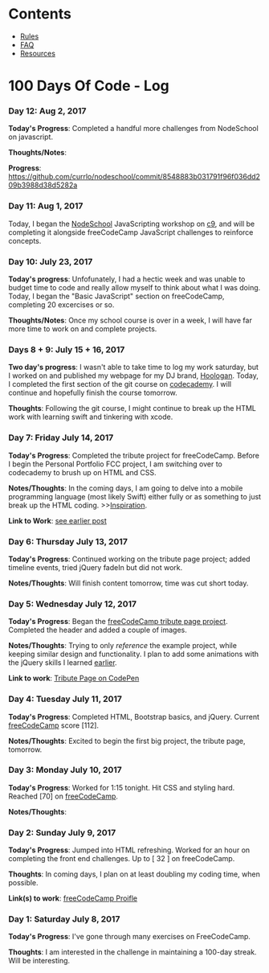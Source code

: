 # Contents
* [Rules](rules.md)
* [FAQ](FAQ.md)
* [Resources](resources.md)

# 100 Days Of Code - Log

### Day 12: Aug 2, 2017

**Today's Progress**: Completed a handful more challenges from NodeSchool on javascript.

**Thoughts/Notes**:

**Progress**: https://github.com/currlo/nodeschool/commit/8548883b031791f96f036dd209b3988d38d5282a

### Day 11: Aug 1, 2017

Today, I began the [NodeSchool](https://github.com/workshopper/javascripting) JavaScripting workshop on [c9](https://c9.io/?redirect=0), and will be completing it alongside freeCodeCamp JavaScript challenges to reinforce concepts.

### Day 10: July 23, 2017

**Today's progress**: Unfofunately, I had a hectic week and was unable to budget time to code and really allow myself to think about what I was doing. Today, I began the "Basic JavaScript" section on freeCodeCamp, completing 20 excercises or so.

**Thoughts/Notes**: Once my school course is over in a week, I will have far more time to work on and complete projects.

### Days 8 + 9: July 15 + 16, 2017

**Two day's progress**: I wasn't able to take time to log my work saturday, but I worked on and published my webpage for my DJ brand, [Hoologan](http://djhoologan.com). Today, I completed the first section of the git course on [codecademy](https://www.codecademy.com/currlo). I will continue and hopefully finish the course tomorrow.

**Thoughts**: Following the git course, I might continue to break up the HTML work with learning swift and tinkering with xcode.

### Day 7: Friday July 14, 2017

**Today's Progress**: Completed the tribute project for freeCodeCamp. Before I begin the Personal Portfolio FCC project, I am switching over to codecademy to brush up on HTML and CSS.

**Notes/Thoughts**: In the coming days, I am going to delve into a mobile programming language (most likely Swift) either fully or as something to just break up the HTML coding. >>[Inspiration](http://samvlu.com/).

**Link to Work**: [see earlier post](#day-5-wednesday-july-12-2017)

### Day 6: Thursday July 13, 2017

**Today's Progress**: Continued working on the tribute page project; added timeline events, tried jQuery fadeIn but did not work. 

**Notes/Thoughts**: Will finish content tomorrow, time was cut short today.

### Day 5: Wednesday July 12, 2017

**Today's Progress**: Began the [freeCodeCamp tribute page project](https://www.freecodecamp.org/challenges/build-a-tribute-page). Completed the header and added a couple of images. 

**Notes/Thoughts**: Trying to only *reference* the example project, while keeping similar design and functionality. I plan to add some animations with the jQuery skills I learned [earlier](https://www.freecodecamp.org/challenges/target-elements-by-id-using-jquery).

**Link to work**: [Tribute Page on CodePen](https://codepen.io/currlo/full/OgdNvw)

### Day 4: Tuesday July 11, 2017

**Today's Progress**: Completed HTML, Bootstrap basics, and jQuery. Current [freeCodeCamp](https://www.freecodecamp.org/currlo) score [112].

**Notes/Thoughts**: Excited to begin the first big project, the tribute page, tomorrow.

### Day 3: Monday July 10, 2017

**Today's Progress**: Worked for 1:15 tonight. Hit CSS and styling hard. Reached [70] on [freeCodeCamp](https://www.freecodecamp.org/currlo).

**Notes/Thoughts**:

### Day 2: Sunday July 9, 2017

**Today's Progress**: Jumped into HTML refreshing. Worked for an hour on completing the front end challenges. Up to [ 32 ] on freeCodeCamp.

**Thoughts**: In coming days, I plan on at least doubling my coding time, when possible.

**Link(s) to work**: [freeCodeCamp Proifle](https://www.freecodecamp.org/currlo)

### Day 1: Saturday July 8, 2017

**Today's Progress**: I've gone through many exercises on FreeCodeCamp.

**Thoughts**: I am interested in the challenge in maintaining a 100-day streak. Will be interesting.

